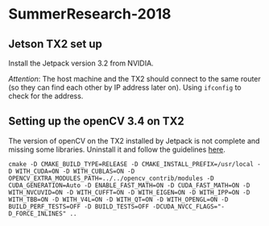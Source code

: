 # SummerResearch-2018

## Jetson TX2 set up

Install the Jetpack version 3.2 from NVIDIA.

*Attention*: The host machine and the TX2 should connect to the same router (so they can find each other by IP address later on). Using ```ifconfig``` to check for the address.

## Setting up the openCV 3.4 on TX2

The version of openCV on the TX2 installed by Jetpack is not complete and missing some libraries. Uninstall it and follow the guidelines [here](https://jkjung-avt.github.io/opencv3-on-tx2/).

```
cmake -D CMAKE_BUILD_TYPE=RELEASE -D CMAKE_INSTALL_PREFIX=/usr/local -D WITH_CUDA=ON -D WITH_CUBLAS=ON -D OPENCV_EXTRA_MODULES_PATH=../../opencv_contrib/modules -D CUDA_GENERATION=Auto -D ENABLE_FAST_MATH=ON -D CUDA_FAST_MATH=ON -D WITH_NVCUVID=ON -D WITH_CUFFT=ON -D WITH_EIGEN=ON -D WITH_IPP=ON -D WITH_TBB=ON -D WITH_V4L=ON -D WITH_QT=ON -D WITH_OPENGL=ON -D BUILD_PERF_TESTS=OFF -D BUILD_TESTS=OFF -DCUDA_NVCC_FLAGS="-D_FORCE_INLINES" ..
```
